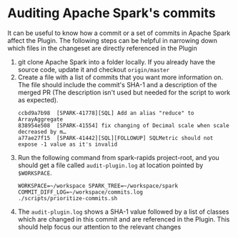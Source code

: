 # Auditing Apache Spark's commits 
It can be useful to know how a commit or a set of commits in Apache Spark affect the Plugin. The following 
steps can be helpful in narrowing down which files in the changeset are directly referenced in the Plugin

1. git clone Apache Spark into a folder locally. If you already have the source code, update it and 
   checkout `origin/master`
2. Create a file with a list of commits that you want more information on. The file should include 
   the commit's SHA-1 and a description of the merged PR (The description isn't used but needed for 
   the script to work as expected). 
    ``` 
   ccbd9a7b98  [SPARK-41778][SQL] Add an alias "reduce" to ArrayAggregate
    838954e508  [SPARK-41554] fix changing of Decimal scale when scale decreased by m…
    a77ae27f15  [SPARK-41442][SQL][FOLLOWUP] SQLMetric should not expose -1 value as it's invalid
   ```
3. Run the following command from spark-rapids project-root, and you should get a file called 
  `audit-plugin.log` at location pointed by `$WORKSPACE`. 
   ```
   WORKSPACE=~/workspace SPARK_TREE=~/workspace/spark COMMIT_DIFF_LOG=~/workspace/commits.log 
   ./scripts/prioritize-commits.sh
   ```
4. The `audit-plugin.log` shows a SHA-1 value followed by a list of classes which are changed in this 
commit and are referenced in the Plugin. This should help focus our attention to the relevant changes

